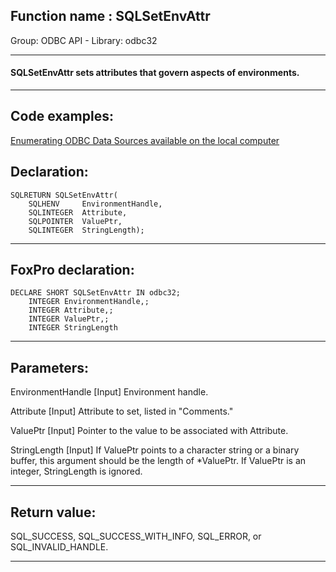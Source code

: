 
## Function name : SQLSetEnvAttr
Group: ODBC API - Library: odbc32    
***  


#### SQLSetEnvAttr sets attributes that govern aspects of environments.
***  


## Code examples:
[Enumerating ODBC Data Sources available on the local computer](../../samples/sample_284.md)  

## Declaration:
```foxpro  
SQLRETURN SQLSetEnvAttr(
	SQLHENV     EnvironmentHandle,
	SQLINTEGER  Attribute,
	SQLPOINTER  ValuePtr,
	SQLINTEGER  StringLength);  
```  
***  


## FoxPro declaration:
```foxpro  
DECLARE SHORT SQLSetEnvAttr IN odbc32;
	INTEGER EnvironmentHandle,;
	INTEGER Attribute,;
	INTEGER ValuePtr,;
	INTEGER StringLength  
```  
***  


## Parameters:
EnvironmentHandle 
[Input]
Environment handle. 

Attribute 
[Input]
Attribute to set, listed in "Comments." 

ValuePtr 
[Input]
Pointer to the value to be associated with Attribute.

StringLength 
[Input] If ValuePtr points to a character string or a binary buffer, this argument should be the length of *ValuePtr. If ValuePtr is an integer, StringLength is ignored.   
***  


## Return value:
SQL_SUCCESS, SQL_SUCCESS_WITH_INFO, SQL_ERROR, or SQL_INVALID_HANDLE.  
***  

